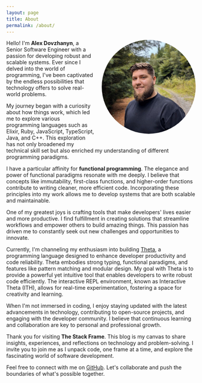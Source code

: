 ```yaml
---
layout: page
title: About
permalink: /about/
---
```


<img src="/images/alex.jpg" alt="Alex Dovzhanyn" style="float: right; width: 250px; margin-left: 20px; margin-bottom: 20px; border-radius: 100%;"/>

Hello! I'm **Alex Dovzhanyn**, a Senior Software Engineer with a passion for developing robust and scalable systems. Ever since I delved into the world of programming, I've been captivated by the endless possibilities that technology offers to solve real-world problems.

My journey began with a curiosity about how things work, which led me to explore various programming languages such as Elixir, Ruby, JavaScript, TypeScript, Java, and C++. This exploration has not only broadened my technical skill set but also enriched my understanding of different programming paradigms.

I have a particular affinity for **functional programming**. The elegance and power of functional paradigms resonate with me deeply. I believe that concepts like immutability, first-class functions, and higher-order functions contribute to writing cleaner, more efficient code. Incorporating these principles into my work allows me to develop systems that are both scalable and maintainable.

One of my greatest joys is crafting tools that make developers' lives easier and more productive. I find fulfillment in creating solutions that streamline workflows and empower others to build amazing things. This passion has driven me to constantly seek out new challenges and opportunities to innovate.

Currently, I'm channeling my enthusiasm into building [Theta](https://github.com/alexdovzhanyn/ThetaLang), a programming language designed to enhance developer productivity and code reliability. Theta embodies strong typing, functional paradigms, and features like pattern matching and modular design. My goal with Theta is to provide a powerful yet intuitive tool that enables developers to write robust code efficiently. The interactive REPL environment, known as Interactive Theta (ITH), allows for real-time experimentation, fostering a space for creativity and learning.

When I'm not immersed in coding, I enjoy staying updated with the latest advancements in technology, contributing to open-source projects, and engaging with the developer community. I believe that continuous learning and collaboration are key to personal and professional growth.

Thank you for visiting **The Stack Frame**. This blog is my canvas to share insights, experiences, and reflections on technology and problem-solving. I invite you to join me as I unpack code, one frame at a time, and explore the fascinating world of software development.

Feel free to connect with me on [GitHub](https://github.com/alexdovzhanyn). Let's collaborate and push the boundaries of what's possible together.
